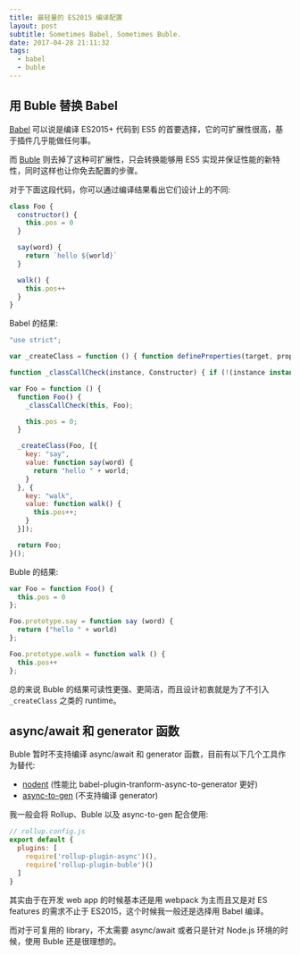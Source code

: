 ```yaml
---
title: 最轻量的 ES2015 编译配置
layout: post
subtitle: Sometimes Babel, Sometimes Buble.
date: 2017-04-28 21:11:32
tags:
  - babel
  - buble
---
```

## 用 Buble 替换 Babel

[Babel](http://babeljs.io/) 可以说是编译 ES2015+ 代码到 ES5 的首要选择，它的可扩展性很高，基于插件几乎能做任何事。

而 [Buble](https://buble.surge.sh/guide/) 则去掉了这种可扩展性，只会转换能够用 ES5 实现并保证性能的新特性，同时这样也让你免去配置的步骤。

对于下面这段代码，你可以通过编译结果看出它们设计上的不同:

```js
class Foo {
  constructor() {
    this.pos = 0
  }

  say(word) {
    return `hello ${world}`
  }

  walk() {
    this.pos++
  }
}
```

Babel 的结果:

```js
"use strict";

var _createClass = function () { function defineProperties(target, props) { for (var i = 0; i < props.length; i++) { var descriptor = props[i]; descriptor.enumerable = descriptor.enumerable || false; descriptor.configurable = true; if ("value" in descriptor) descriptor.writable = true; Object.defineProperty(target, descriptor.key, descriptor); } } return function (Constructor, protoProps, staticProps) { if (protoProps) defineProperties(Constructor.prototype, protoProps); if (staticProps) defineProperties(Constructor, staticProps); return Constructor; }; }();

function _classCallCheck(instance, Constructor) { if (!(instance instanceof Constructor)) { throw new TypeError("Cannot call a class as a function"); } }

var Foo = function () {
  function Foo() {
    _classCallCheck(this, Foo);

    this.pos = 0;
  }

  _createClass(Foo, [{
    key: "say",
    value: function say(word) {
      return "hello " + world;
    }
  }, {
    key: "walk",
    value: function walk() {
      this.pos++;
    }
  }]);

  return Foo;
}();
```

Buble 的结果:

```js
var Foo = function Foo() {
  this.pos = 0
};

Foo.prototype.say = function say (word) {
  return ("hello " + world)
};

Foo.prototype.walk = function walk () {
  this.pos++
};
```

总的来说 Buble 的结果可读性更强、更简洁，而且设计初衷就是为了不引入 `_createClass` 之类的 runtime。

## async/await 和 generator 函数

Buble 暂时不支持编译 async/await 和 generator 函数，目前有以下几个工具作为替代:

- [nodent](https://github.com/MatAtBread/nodent) (性能比 babel-plugin-tranform-async-to-generator 更好)
- [async-to-gen](https://github.com/leebyron/async-to-gen) (不支持编译 generator)

我一般会将 Rollup、Buble 以及 async-to-gen 配合使用:

```js
// rollup.config.js
export default {
  plugins: [
    require('rollup-plugin-async')(),
    require('rollup-plugin-buble')()
  ]
}
```

其实由于在开发 web app 的时候基本还是用 webpack 为主而且又是对 ES features 的需求不止于 ES2015，这个时候我一般还是选择用 Babel 编译。

而对于可复用的 library，不太需要 async/await 或者只是针对 Node.js 环境的时候，使用 Buble 还是很理想的。